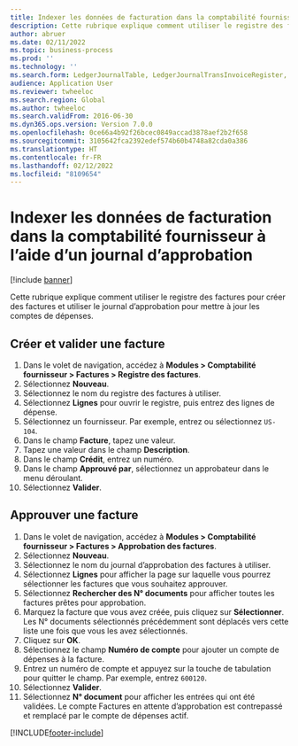 ```yaml
---
title: Indexer les données de facturation dans la comptabilité fournisseur à l’aide d’un journal d’approbation
description: Cette rubrique explique comment utiliser le registre des factures pour créer des factures et utiliser le journal d’approbation pour mettre à jour les comptes de dépenses.
author: abruer
ms.date: 02/11/2022
ms.topic: business-process
ms.prod: ''
ms.technology: ''
ms.search.form: LedgerJournalTable, LedgerJournalTransInvoiceRegister, HcmWorkerLookUp, LedgerJournalTransApprove, LedgerJournalTransApproveFetchVouchers, LedgerTransVoucher
audience: Application User
ms.reviewer: twheeloc
ms.search.region: Global
ms.author: twheeloc
ms.search.validFrom: 2016-06-30
ms.dyn365.ops.version: Version 7.0.0
ms.openlocfilehash: 0ce66a4b92f26bcec0849accad3878aef2b2f658
ms.sourcegitcommit: 3105642fca2392edef574b60b4748a82cda0a386
ms.translationtype: HT
ms.contentlocale: fr-FR
ms.lasthandoff: 02/12/2022
ms.locfileid: "8109654"
---
```

# <a name="key-invoice-data-into-accounts-payable-using-an-approval-journal"></a>Indexer les données de facturation dans la comptabilité fournisseur à l’aide d’un journal d’approbation

[!include [banner](../../includes/banner.md)]

Cette rubrique explique comment utiliser le registre des factures pour créer des factures et utiliser le journal d’approbation pour mettre à jour les comptes de dépenses.

## <a name="create-and-post-and-invoice"></a>Créer et valider une facture
1. Dans le volet de navigation, accédez à **Modules > Comptabilité fournisseur > Factures > Registre des factures**.
2. Sélectionnez **Nouveau**.
3. Sélectionnez le nom du registre des factures à utiliser.
4. Sélectionnez **Lignes** pour ouvrir le registre, puis entrez des lignes de dépense.
5. Sélectionnez un fournisseur. Par exemple, entrez ou sélectionnez `US-104`.
6. Dans le champ **Facture**, tapez une valeur.
7. Tapez une valeur dans le champ **Description**.
8. Dans le champ **Crédit**, entrez un numéro.
9. Dans le champ **Approuvé par**, sélectionnez un approbateur dans le menu déroulant.
10. Sélectionnez **Valider**.

## <a name="approve-an-invoice"></a>Approuver une facture
1. Dans le volet de navigation, accédez à **Modules > Comptabilité fournisseur > Factures > Approbation des factures**.
2. Sélectionnez **Nouveau**.
3. Sélectionnez le nom du journal d’approbation des factures à utiliser.
4. Sélectionnez **Lignes** pour afficher la page sur laquelle vous pourrez sélectionner les factures que vous souhaitez approuver.
5. Sélectionnez **Rechercher des N° documents** pour afficher toutes les factures prêtes pour approbation.
6. Marquez la facture que vous avez créée, puis cliquez sur **Sélectionner**. Les N° documents sélectionnés précédemment sont déplacés vers cette liste une fois que vous les avez sélectionnés.  
7. Cliquez sur **OK**.
8. Sélectionnez le champ **Numéro de compte** pour ajouter un compte de dépenses à la facture.
9. Entrez un numéro de compte et appuyez sur la touche de tabulation pour quitter le champ. Par exemple, entrez `600120`.
10. Sélectionnez **Valider**.
11. Sélectionnez **N° document** pour afficher les entrées qui ont été validées. Le compte Factures en attente d’approbation est contrepassé et remplacé par le compte de dépenses actif.  



[!INCLUDE[footer-include](../../../includes/footer-banner.md)]
